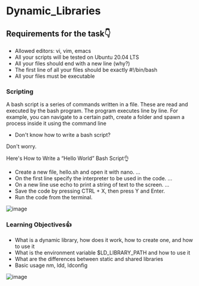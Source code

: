 # Dynamic_Libraries
## Requirements for the task👇
- Allowed editors: vi, vim, emacs
- All your scripts will be tested on Ubuntu 20.04 LTS
- All your files should end with a new line (why?)
- The first line of all your files should be exactly #!/bin/bash
- All your files must be executable

### Scripting
A bash script is a series of commands written in a file. These are read and executed by the bash program. 
The program executes line by line. For example, you can navigate to a certain path, create a folder and spawn a process inside it using the command line

- Don't know how to write a bash script?

Don't worry.

Here's How to Write a “Hello World” Bash Script👌
- Create a new file, hello.sh and open it with nano. ...
- On the first line specify the interpreter to be used in the code. ...
- On a new line use echo to print a string of text to the screen. ...
- Save the code by pressing CTRL + X, then press Y and Enter.
- Run the code from the terminal.

![image](https://user-images.githubusercontent.com/105078661/207131745-b37038ac-705b-4375-aaad-048e0cb2cf4f.png)


### Learning Objectives👍

- What is a dynamic library, how does it work, how to create one, and how to use it
- What is the environment variable $LD_LIBRARY_PATH and how to use it
- What are the differences between static and shared libraries
- Basic usage nm, ldd, ldconfig

![image](https://user-images.githubusercontent.com/105078661/207132541-3b120594-6a2c-4234-af5d-5804f8655ae7.png)

```
